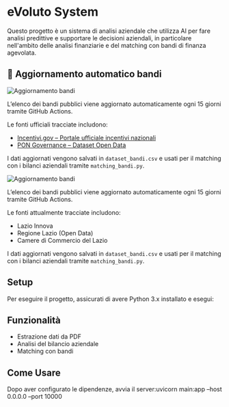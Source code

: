 # eVoluto System

Questo progetto è un sistema di analisi aziendale che utilizza AI per fare analisi predittive e supportare le decisioni aziendali, in particolare nell'ambito delle analisi finanziarie e del matching con bandi di finanza agevolata.



## 🔄 Aggiornamento automatico bandi

![Aggiornamento bandi](https://github.com/matteoparis/evoluto/actions/workflows/update_bandi.yml/badge.svg)

L’elenco dei bandi pubblici viene aggiornato automaticamente ogni 15 giorni tramite GitHub Actions.

Le fonti ufficiali tracciate includono:
- [Incentivi.gov – Portale ufficiale incentivi nazionali](https://www.incentivi.gov.it/it/open-data)
- [PON Governance – Dataset Open Data](https://www.ponic.gov.it/open-data/datasets)

I dati aggiornati vengono salvati in `dataset_bandi.csv` e usati per il matching con i bilanci aziendali tramite `matching_bandi.py`.




![Aggiornamento bandi](https://github.com/matteoparis/evoluto/actions/workflows/update_bandi.yml/badge.svg)

L’elenco dei bandi pubblici viene aggiornato automaticamente ogni 15 giorni tramite GitHub Actions.

Le fonti attualmente tracciate includono:
- Lazio Innova
- Regione Lazio (Open Data)
- Camere di Commercio del Lazio

I dati aggiornati vengono salvati in `dataset_bandi.csv` e usati per il matching con i bilanci aziendali tramite `matching_bandi.py`.
## Setup
Per eseguire il progetto, assicurati di avere Python 3.x installato e esegui:
## Funzionalità
- Estrazione dati da PDF
- Analisi del bilancio aziendale
- Matching con bandi

## Come Usare
Dopo aver configurato le dipendenze, avvia il server:uvicorn main:app –host 0.0.0.0 –port 10000
